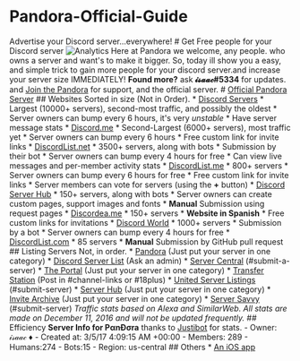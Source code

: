 # Pandora-Official-Guide
Advertise your Discord server...everywhere! # Get Free people for your Discord server ![Analytics](https://ga-beacon.appspot.com/UA-88945071-1/welcome-page)  Here at Pandora we welcome, any people. who owns a server and want's to make it bigger. So, today ill show you a easy, and simple trick to gain more people for your discord server.and increase your server size IMMEDIATELY!  **Found more?** ask **𝓲𝓼𝓪𝓪𝓬#5334** for updates. and [Join the Pandora](https://discord.gg/zvSxSk2) for support, and the official server.   # [Official Pandora Server](https://discord.gg/zvSxSk2) ## Websites Sorted in size (Not in Order).  * [Discord Servers](http://discservs.co)   * Largest (10000+ servers), second-most traffic, and possibly the oldest   * Server owners can bump every 6 hours, it's very *unstable*   * Have server message stats * [Discord.me](http://discord.me)   * Second-Largest (6000+ servers), most traffic yet   * Server owners can bump every 6 hours   * Free custom link for invite links * [DiscordList.net](http://discordlist.net)   * 3500+ servers, along with bots   * Submission by their bot   * Server owners can bump every 4 hours for free   * Can view live messages and per-member activity stats    * [DiscordList.me](http://discordlist.me)   * 800+ servers   * Server owners can bump every 6 hours for free   * Free custom link for invite links   * Server members can vote for servers (using the **+** button) * [Discord Server Hub](http://discord.shoutwiki.com/wiki/Server_List)   * 150+ servers, along with bots   * Server owners can create custom pages, support images and fonts   * **Manual** Submission using request pages * [Discordea.me](http://discordea.me)   * 150+ servers   * **Website in Spanish**   * Free custom links for invitations * [Discord World](https://discord-world.org/servers)   * 1000+ servers   * Submission by a bot   * Server owners can bump every 4 hours for free * [DiscordList.com](http://discordlist.com)   * 85 servers   * **Manual** Submission by GitHub pull request      ## Listing Servers Not, in order.  * [Pandora](https://discord.gg/dyrnkrC) (Just put your server in one category) * [Discord Server List](http://discord.me/list) (Ask an admin) * [Server Central](https://discord.gg/tNBd92m) (#submit-a-server) * [The Portal](https://discord.gg/6HtGJ98) (Just put your server in one category) * [Transfer Station](https://discord.gg/PcJKPrd) (Post in #channel-links or #18plus) * [United Server Listings](https://discord.gg/GM2AqsR) (#submit-server) * [Server Hub](https://discord.gg/vYnZD6W) (Just put your server in one category) * [Invite Archive](https://discord.gg/uebwFbf) (Just put your server in one category) * [Server Savvy](https://discord.gg/qTgqrUA) (#submit-server)  *Traffic stats based on Alexa and SimilarWeb. All stats are made on December 11, 2016 and will not be updated frequently.*  ## Efficiency **Server Info for PαnĐσra** thanks to [Justibot](https://discordapp.com/oauth2/authorize?client_id=277908880359686145&amp;scope=bot&amp;permissions=0) for stats.  - Owner: 𝒾𝓈𝒶𝒶𝒸 :diamonds: - Created at: 3/5/17 4:09:15 AM +00:00 - Members: 289  - Humans:274  - Bots:15 - Region: us-central  ## Others * [An iOS app](https://itunes.apple.com/ca/app/server-list-for-discord/id1148794691?mt=8)
